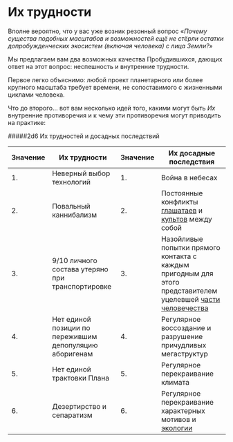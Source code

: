# Их трудности

Вполне вероятно, что у вас уже возник резонный вопрос «*Почему существа подобных масштабов и возможностей ещё не стёрли остатки допробужденческих экосистем (включая человека) с лица Земли?*»

Мы предлагаем вам два возможных качества Пробудившихся, дающих ответ на этот вопрос: неспешность и внутренние трудности.

Первое легко объяснимо: любой проект планетарного или более крупного масштаба требует времени, не сопоставимого с жизненными циклами человека.

Что до второго… вот вам несколько идей того, какими могут быть *Их* внутренние противоречия и к чему эти противоречия могут приводить на практике:

#####2d6 Их трудностей и досадных последствий

|Значение|Их трудности|Значение|Их досадные последствия|
| ------------ | ------------ | ------------ | ------------ |
|1.|Неверный выбор технологий|1.|Война в небесах|
|2.|Повальный каннибализм|2.|Постоянные конфликты [глашатаев](awakened_tools.md) и [культов](awakened_tools.md) между собой|
|3.|9/10 личного состава утеряно при транспортировке|3.|Назойливые попытки прямого контакта с каждым пригодным для этого представителем уцелевшей [части человечества](awakened_speech.md)|
|4.|Нет единой позиции по пережившим депопуляцию аборигенам|4.|Регулярное воссоздание и разрушение причудливых мегаструктур|
|5.|Нет единой трактовки Плана|5.|Регулярное перекраивание климата|
|6.|Дезертирство и сепаратизм|6.|Регулярное перекраивание характерных мотивов и [экологии](/environment/environment)|
